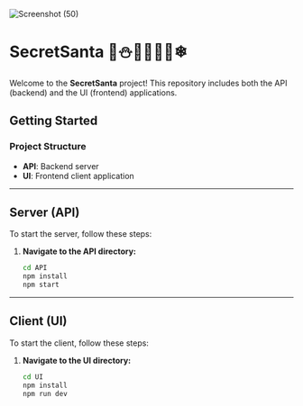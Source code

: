 ![Screenshot (50)](https://github.com/user-attachments/assets/738c0bfd-af65-41b1-ba26-3484ff5e3028)

# SecretSanta 🎄⛄🎅🏼🤶🦌❄

Welcome to the **SecretSanta** project! This repository includes both the API (backend) and the UI (frontend) applications.

## Getting Started

### Project Structure

- **API**: Backend server
- **UI**: Frontend client application

---

## Server (API)

To start the server, follow these steps:

1. **Navigate to the API directory:**

   ```bash
   cd API
   npm install
   npm start

---

## Client (UI)

To start the client, follow these steps:

1. **Navigate to the UI directory:**

   ```bash
   cd UI
   npm install
   npm run dev
